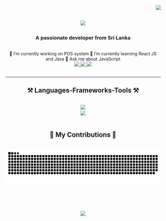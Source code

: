 <img align="right" src="https://visitor-badge.laobi.icu/badge?page_id=SachinthaBasna.SachinthaBasna" />

<h1 align="center">
    <img src="https://readme-typing-svg.herokuapp.com/?font=Righteous&size=35&center=true&vCenter=true&width=500&height=70&duration=6000&lines=Hi+There!+👋;+I'm+Sachintha;+I'm+Intressed+In:;+Programming;+UI-Design;+3D+Modeling;" />
</h1>

<h3 align="center">A passionate developer from Sri Lanka </h3>

<br/>

<div align="center">
 🔭 I’m currently working on POS system
 🌱 I’m currently learning React JS and Java
 💬 Ask me about JavaScript

 
 </div>
 
<div align="center"> 
  <a href="sachinthab99@gmail.com">
    <img src="https://img.shields.io/badge/Gmail-333333?style=for-the-badge&logo=gmail&logoColor=red" />
  </a>
  <a href="https://www.linkedin.com/in/sachintha-basnayaka/" target="_blank">
    <img src="https://img.shields.io/badge/LinkedIn-0077B5?style=for-the-badge&logo=linkedin&logoColor=white" target="_blank" />
  </a>
  <a href="https://dribbble.com/SachinthaBasna" target="_blank">
     <img src="https://img.shields.io/badge/Dribbble-FF5722?style=for-the-badge&logo=todoist&logoColor=white" target="_blank" /> <!-- sqlite, safari, google-chrome are other good icon options -->
  </a>
    <br/>    
    <br/>
</div>

 <hr/>
 
<h2 align="center">⚒️ Languages-Frameworks-Tools ⚒️</h2>
<br/>
<div align="center">
    <img src="https://skillicons.dev/icons?i=github,javascript,java" /><br>
    <img src="https://skillicons.dev/icons?i=php,react,bootstrap,mysql,html,css,vscode,figma,git" />
</div>

<br/>

<div align="center">
  <h2>🐍 My Contributions 🐍</h2>
  <br>
  <img alt="snake eating my contributions" src="https://raw.githubusercontent.com/salesp07/salesp07/output/github-contribution-grid-snake.svg" />
  
  <br/><br/><br/>
</div>


</div>

<h3 align="center">
    <img src="https://readme-typing-svg.herokuapp.com/?font=Righteous&size=25&center=true&vCenter=true&width=500&height=70&duration=4000&lines=Thanks+for+visiting!+✌️;+Shoot+me+a+message+on+Linkedin!;I'm+always+down+to+collab+:)">
</h3>

<br/>

